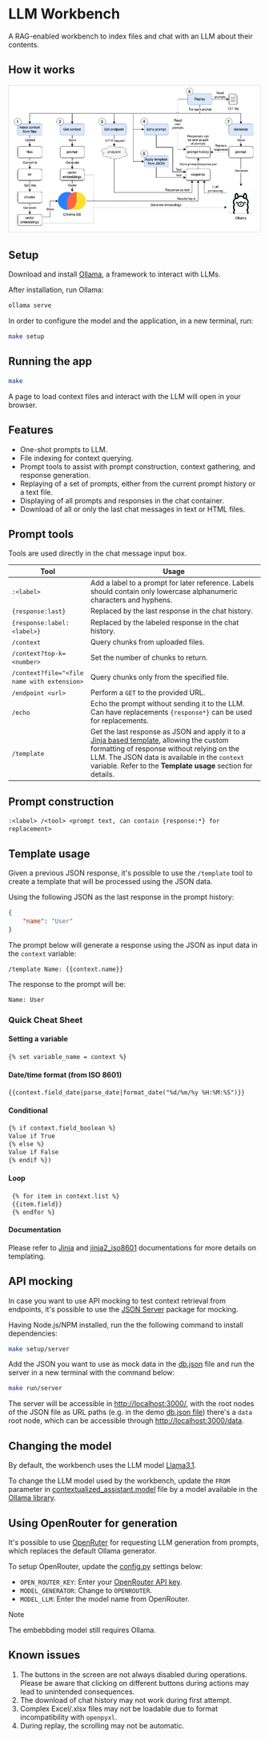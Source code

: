 # LLM Workbench

A RAG-enabled workbench to index files and chat with an LLM about their contents.

## How it works

![image](doc/app_flow.drawio.png)

## Setup

Download and install [Ollama](https://www.ollama.com), a framework to interact with LLMs.

After installation, run Ollama:

```bash
ollama serve
```

In order to configure the model and the application, in a new terminal, run:

```bash
make setup
```

## Running the app

```bash
make
```

A page to load context files and interact with the LLM will open in your browser.

## Features

- One-shot prompts to LLM.
- File indexing for context querying.
- Prompt tools to assist with prompt construction, context gathering, and response generation.
- Replaying of a set of prompts, either from the current prompt history or a text file.
- Displaying of all prompts and responses in the chat container.
- Download of all or only the last chat messages in text or HTML files.

## Prompt tools

Tools are used directly in the chat message input box.

| Tool                                        | Usage                             |
| ------------------------------------------- | --------------------------------- |
| `:<label>`                                  | Add a label to a prompt for later reference. Labels should contain only lowercase alphanumeric characters and hyphens. |
| `{response:last}`                           | Replaced by the last response in the chat history. |
| `{response:label:<label>}`                  | Replaced by the labeled response in the chat history. |
| `/context`                                  | Query chunks from uploaded files. |
| `/context?top-k=<number>`                   | Set the number of chunks to return. |
| `/context?file="<file name with extension>` | Query chunks only from the specified file. |
| `/endpoint <url>`                           | Perform a `GET` to the provided URL. |
| `/echo`                                     | Echo the prompt without sending it to the LLM. Can have replacements `{response*}` can be used for replacements. |
| `/template`                                 | Get the last response as JSON and apply it to a [Jinja based template](https://jinja.palletsprojects.com/en/3.1.x/templates/), allowing the custom formatting of response without relying on the LLM. The JSON data is available in the `context` variable. Refer to the **Template usage** section for details. |

## Prompt construction

```text
:<label> /<tool> <prompt text, can contain {response:*} for replacement>
```

## Template usage

Given a previous JSON response, it's possible to use the `/template` tool to create a template that will be processed using the JSON data.

Using the following JSON as the last response in the prompt history:

```json
{
    "name": "User"
}
```

The prompt below will generate a response using the JSON as input data in the `context` variable:

```text
/template Name: {{context.name}}
```

The response to the prompt will be:

```text
Name: User
```

### Quick Cheat Sheet

#### Setting a variable

```text
{% set variable_name = context %}
```

#### Date/time format (from ISO 8601)

```text
{{context.field_date|parse_date|format_date("%d/%m/%y %H:%M:%S")}}
```

#### Conditional

```text
{% if context.field_boolean %}
Value if True
{% else %}
Value if False
{% endif %})
```

#### Loop

```text
 {% for item in context.list %}
 {{item.field}}
 {% endfor %}
```

#### Documentation

Please refer to [Jinja](https://jinja.palletsprojects.com/en/3.1.x/templates/) and [jinja2_iso8601](https://pypi.org/project/jinja2_iso8601/1.0.0/#description) documentations for more details on templating.

## API mocking

In case you want to use API mocking to test context retrieval from endpoints, it's possible to use the [JSON Server](https://github.com/typicode/json-server) package for mocking.

Having Node.js/NPM installed, run the the following command to install dependencies:

```bash
make setup/server
```

Add the JSON you want to use as mock data in the [db.json](db.json) file and run the server in a new terminal with the command below:

```bash
make run/server
```

The server will be accessible in [http://localhost:3000/](http://localhost:3000/), with the root nodes of the JSON file as URL paths (e.g. in the demo [db.json file](db.json)) there's a `data` root node, which can be accessible through [http://localhost:3000/data](http://localhost:3000/data).

## Changing the model

By default, the workbench uses the LLM model [Llama3.1](https://ollama.com/library/llama3.1).

To change the LLM model used by the workbench, update the `FROM` parameter in [contextualized_assistant.model](contextualized_assistant.model) file by a model available in the [Ollama library](https://ollama.com/library).

## Using OpenRouter for generation

It's possible to use [OpenRuter](https://openrouter.ai) for requesting LLM generation from prompts, which replaces the default Ollama generator.

To setup OpenRouter, update the [config.py](./src/config.py) settings below:

- `OPEN_ROUTER_KEY`: Enter your [OpenRouter API key](https://openrouter.ai/docs/api-keys).
- `MODEL_GENERATOR`: Change to `OPENROUTER`.
- `MODEL_LLM`: Enter the model name from OpenRouter.

> [!NOTE]  
> The embebbding model still requires Ollama.

## Known issues

1. The buttons in the screen are not always disabled during operations. Please be aware that clicking on different buttons during actions may lead to unintended consequences.
2. The download of chat history may not work during first attempt.
3. Complex Excel/.xlsx files may not be loadable due to format incompatibility with `openpyxl`.
4. During replay, the scrolling may not be automatic.
